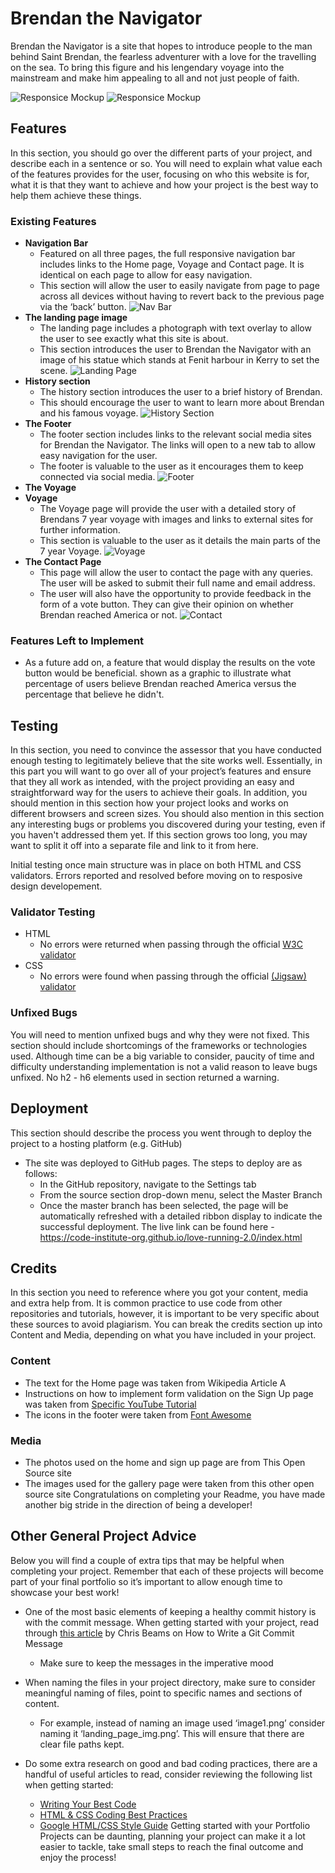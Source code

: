 # Brendan the Navigator
Brendan the Navigator is a site that hopes to introduce people to the man behind Saint Brendan, the fearless adventurer with a love for the travelling on the sea.
To bring this figure and his lengendary voyage into the mainstream and make him appealing to all and not just people of faith. 

![Responsice Mockup](https://github.com/lucyrush/readme-template/blob/master/media/love_running_ethos.png)
![Responsice Mockup](https://github.com/lucyrush/readme-template/blob/master/media/love_running_mockup.png)

## Features 

In this section, you should go over the different parts of your project, and describe each in a sentence or so. You will need to explain what value each of the features provides for the user, focusing on who this website is for, what it is that they want to achieve and how your project is the best way to help them achieve these things.
### Existing Features
- __Navigation Bar__
  - Featured on all three pages, the full responsive navigation bar includes links to the Home page, Voyage and Contact page. It is identical on each page to allow for easy navigation.
  - This section will allow the user to easily navigate from page to page across all devices without having to revert back to the previous page via the ‘back’ button. 
![Nav Bar](https://github.com/lucyrush/readme-template/blob/master/media/love_running_nav.png)
- __The landing page image__
  - The landing page includes a photograph with text overlay to allow the user to see exactly what this site is about. 
  - This section introduces the user to Brendan the Navigator with an image of his statue which stands at Fenit harbour in Kerry to set the scene.
![Landing Page](https://github.com/lucyrush/readme-template/blob/master/media/love_running_landing.png)
- __History section__
  - The history section introduces the user to a brief history of Brendan. 
  - This should encourage the user to want to learn more about Brendan and his famous voyage.
![History Section](https://github.com/lucyrush/readme-template/blob/master/media/love_running_ethos.png)
- __The Footer__ 
  - The footer section includes links to the relevant social media sites for Brendan the Navigator. The links will open to a new tab to allow easy navigation for the user. 
  - The footer is valuable to the user as it encourages them to keep connected via social media.
![Footer](https://github.com/lucyrush/readme-template/blob/master/media/love_running_footer.png)
- __The Voyage__
- __Voyage__
  - The Voyage page will provide the user with a detailed story of Brendans 7 year voyage with images and links to external sites for further information. 
  - This section is valuable to the user as it details the main parts of the 7 year Voyage.
![Voyage](https://github.com/lucyrush/readme-template/blob/master/media/love_running_gallery.png)
- __The Contact Page__
  - This page will allow the user to contact the page with any queries. The user will be asked to submit their full name and email address. 
  - The user will also have the opportunity to provide feedback in the form of a vote button. They can give their opinion on whether Brendan reached America or not.
![Contact](https://github.com/lucyrush/readme-template/blob/master/media/love_running_signup.png)

### Features Left to Implement
- As a future add on, a feature that would display the results on the vote button would be beneficial. shown as a graphic to illustrate what percentage of users believe Brendan reached America versus the percentage that believe he didn't.
## Testing 
In this section, you need to convince the assessor that you have conducted enough testing to legitimately believe that the site works well. Essentially, in this part you will want to go over all of your project’s features and ensure that they all work as intended, with the project providing an easy and straightforward way for the users to achieve their goals.
In addition, you should mention in this section how your project looks and works on different browsers and screen sizes.
You should also mention in this section any interesting bugs or problems you discovered during your testing, even if you haven't addressed them yet.
If this section grows too long, you may want to split it off into a separate file and link to it from here.

Initial testing once main structure was in place on both HTML and CSS validators. Errors reported and resolved before moving on to resposive design developement.
### Validator Testing 
- HTML
  - No errors were returned when passing through the official [W3C validator](https://validator.w3.org/nu/?doc=https%3A%2F%2Fcode-institute-org.github.io%2Flove-running-2.0%2Findex.html)
- CSS
  - No errors were found when passing through the official [(Jigsaw) validator](https://jigsaw.w3.org/css-validator/validator?uri=https%3A%2F%2Fvalidator.w3.org%2Fnu%2F%3Fdoc%3Dhttps%253A%252F%252Fcode-institute-org.github.io%252Flove-running-2.0%252Findex.html&profile=css3svg&usermedium=all&warning=1&vextwarning=&lang=en#css)
### Unfixed Bugs
You will need to mention unfixed bugs and why they were not fixed. This section should include shortcomings of the frameworks or technologies used. Although time can be a big variable to consider, paucity of time and difficulty understanding implementation is not a valid reason to leave bugs unfixed. 
No h2 - h6 elements used in section returned a warning. 
## Deployment
This section should describe the process you went through to deploy the project to a hosting platform (e.g. GitHub) 
- The site was deployed to GitHub pages. The steps to deploy are as follows: 
  - In the GitHub repository, navigate to the Settings tab 
  - From the source section drop-down menu, select the Master Branch
  - Once the master branch has been selected, the page will be automatically refreshed with a detailed ribbon display to indicate the successful deployment. 
The live link can be found here - https://code-institute-org.github.io/love-running-2.0/index.html 
## Credits 
In this section you need to reference where you got your content, media and extra help from. It is common practice to use code from other repositories and tutorials, however, it is important to be very specific about these sources to avoid plagiarism. 
You can break the credits section up into Content and Media, depending on what you have included in your project. 
### Content 
- The text for the Home page was taken from Wikipedia Article A
- Instructions on how to implement form validation on the Sign Up page was taken from [Specific YouTube Tutorial](https://www.youtube.com/)
- The icons in the footer were taken from [Font Awesome](https://fontawesome.com/)
### Media
- The photos used on the home and sign up page are from This Open Source site
- The images used for the gallery page were taken from this other open source site
Congratulations on completing your Readme, you have made another big stride in the direction of being a developer! 
## Other General Project Advice
Below you will find a couple of extra tips that may be helpful when completing your project. Remember that each of these projects will become part of your final portfolio so it’s important to allow enough time to showcase your best work! 
- One of the most basic elements of keeping a healthy commit history is with the commit message. When getting started with your project, read through [this article](https://chris.beams.io/posts/git-commit/) by Chris Beams on How to Write  a Git Commit Message 
  - Make sure to keep the messages in the imperative mood 

- When naming the files in your project directory, make sure to consider meaningful naming of files, point to specific names and sections of content.
  - For example, instead of naming an image used ‘image1.png’ consider naming it ‘landing_page_img.png’. This will ensure that there are clear file paths kept. 
- Do some extra research on good and bad coding practices, there are a handful of useful articles to read, consider reviewing the following list when getting started:
  - [Writing Your Best Code](https://learn.shayhowe.com/html-css/writing-your-best-code/)
  - [HTML & CSS Coding Best Practices](https://medium.com/@inceptiondj.info/html-css-coding-best-practice-fadb9870a00f)
  - [Google HTML/CSS Style Guide](https://google.github.io/styleguide/htmlcssguide.html#General)
Getting started with your Portfolio Projects can be daunting, planning your project can make it a lot easier to tackle, take small steps to reach the final outcome and enjoy the process! 